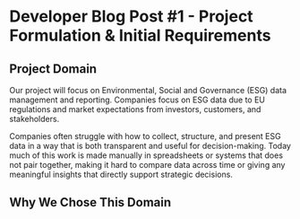 # Developer Blog Post #1 - Project Formulation & Initial Requirements

## Project Domain
Our project will focus on Environmental, Social and Governance (ESG) data management and reporting.
Companies focus on ESG data due to EU regulations and market expectations from investors, customers, and stakeholders.

Companies often struggle with how to collect, structure, and present ESG data in a way that is both transparent and useful for decision-making. Today much of this work is made manually in spreadsheets or systems that does not pair together, making it hard to compare data across time or giving any meaningful insights that directly support strategic decisions.

## Why We Chose This Domain
